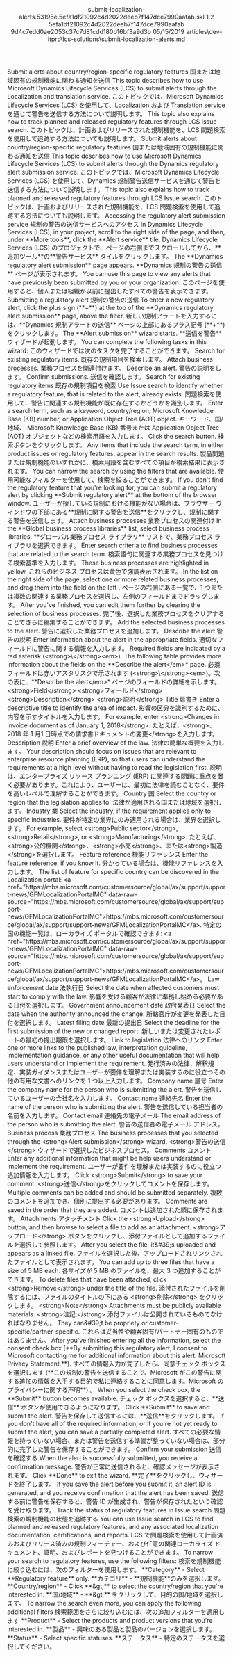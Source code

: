 <?xml version="1.0" encoding="UTF-8"?>
<xliff xmlns:logoport="urn:logoport:xliffeditor:xliff-extras:1.0" xmlns:tilt="urn:logoport:xliffeditor:tilt-non-translatables:1.0" xmlns:xsi="http://www.w3.org/2001/XMLSchema-instance" xmlns="urn:oasis:names:tc:xliff:document:1.2" xmlns:xliffext="urn:microsoft:content:schema:xliffextensions" version="1.2" xsi:schemaLocation="urn:oasis:names:tc:xliff:document:1.2 xliff-core-1.2-transitional.xsd">
  <file datatype="xml" source-language="en-US" original="submit-localization-alerts.md" target-language="ja-JP">
    <header>
      <tool tool-company="Microsoft" tool-version="1.0-7889195" tool-name="mdxliff" tool-id="mdxliff"/>
      <xliffext:skl_file_name>submit-localization-alerts.53195e.5efa1df21092c4d2022deeb7f147dce7990aafab.skl</xliffext:skl_file_name>
      <xliffext:version>1.2</xliffext:version>
      <xliffext:ms.openlocfilehash>5efa1df21092c4d2022deeb7f147dce7990aafab</xliffext:ms.openlocfilehash>
      <xliffext:ms.sourcegitcommit>9d4c7edd0ae2053c37c7d81cdd180b16bf3a9d3b</xliffext:ms.sourcegitcommit>
      <xliffext:ms.lasthandoff>05/15/2019</xliffext:ms.lasthandoff>
      <xliffext:ms.openlocfilepath>articles\dev-itpro\lcs-solutions\submit-localization-alerts.md</xliffext:ms.openlocfilepath>
    </header>
    <body>
      <group extype="content" id="content">
        <trans-unit xml:space="preserve" translate="yes" id="101" restype="x-metadata">
          <source>Submit alerts about country/region-specific regulatory features</source>
        <target logoport:matchpercent="101" state="translated" state-qualifier="leveraged-tm">国または地域固有の規制機能に関わる通知を送信</target></trans-unit>
        <trans-unit xml:space="preserve" translate="yes" id="102" restype="x-metadata">
          <source>This topic describes how to use Microsoft Dynamics Lifecycle Services (LCS) to submit alerts through the Localization and translation service.</source>
        <target logoport:matchpercent="101" state="translated" state-qualifier="leveraged-tm">このトピックでは、Microsoft Dynamics Lifecycle Services (LCS) を使用して、Localization および Translation service を通じて警告を送信する方法について説明します。</target></trans-unit>
        <trans-unit xml:space="preserve" translate="yes" id="103" restype="x-metadata">
          <source>This topic also explains how to track planned and released regulatory features through LCS Issue search.</source>
        <target logoport:matchpercent="101" state="translated" state-qualifier="leveraged-tm">このトピックは、計画およびリリースされた規制機能を、LCS 問題検索を使用して追跡する方法についても説明します。</target></trans-unit>
        <trans-unit xml:space="preserve" translate="yes" id="104">
          <source>Submit alerts about country/region-specific regulatory features</source>
        <target logoport:matchpercent="101" state="translated" state-qualifier="leveraged-tm">国または地域固有の規制機能に関わる通知を送信</target></trans-unit>
        <trans-unit xml:space="preserve" translate="yes" id="105">
          <source>This topic describes how to use Microsoft Dynamics Lifecycle Services (LCS) to submit alerts through the  Dynamics regulatory alert submission service.</source>
        <target logoport:matchpercent="101" state="translated" state-qualifier="leveraged-tm">このトピックでは、Microsoft Dynamics Lifecycle Services (LCS) を使用して、Dynamics 規制警告送信サービスを通じて警告を送信する方法について説明します。</target></trans-unit>
        <trans-unit xml:space="preserve" translate="yes" id="106">
          <source>This topic also explains how to track planned and released regulatory features through LCS Issue search.</source>
        <target logoport:matchpercent="101" state="translated" state-qualifier="leveraged-tm">このトピックは、計画およびリリースされた規制機能を、LCS 問題検索を使用して追跡する方法についても説明します。</target></trans-unit>
        <trans-unit xml:space="preserve" translate="yes" id="107">
          <source>Accessing the regulatory alert submission service</source>
        <target logoport:matchpercent="101" state="translated" state-qualifier="leveraged-tm">規制の警告の送信サービスへのアクセス</target></trans-unit>
        <trans-unit xml:space="preserve" translate="yes" id="108">
          <source>In Dynamics Lifecycle Services (LCS), in your project, scroll to the right side of the page, and then, under <bpt id="p1">**</bpt>More tools<ept id="p1">**</ept>, click the <bpt id="p2">**</bpt>Alert service<ept id="p2">**</ept> tile.</source>
        <target logoport:matchpercent="101" state="translated" state-qualifier="leveraged-tm">Dynamics Lifecycle Services (LCS) のプロジェクトで、ページの右側までスクロールしてから、<bpt id="p1">**</bpt>追加ツール<ept id="p1">**</ept>の<bpt id="p2">**</bpt>警告サービス<ept id="p2">**</ept> タイルをクリックします。</target></trans-unit>
        <trans-unit xml:space="preserve" translate="yes" id="109">
          <source>The <bpt id="p1">**</bpt>Dynamics regulatory alert submission<ept id="p1">**</ept> page appears.</source>
        <target logoport:matchpercent="101" state="translated" state-qualifier="leveraged-tm"><bpt id="p1">**</bpt>Dynamics 規制の警告の送信<ept id="p1">**</ept> ページが表示されます。</target></trans-unit>
        <trans-unit xml:space="preserve" translate="yes" id="110">
          <source>You can use this page to view any alerts that have previously been submitted by you or your organization.</source>
        <target logoport:matchpercent="101" state="translated" state-qualifier="leveraged-tm">このページを使用すると、個人または組織が以前に提出したすべての警告を表示できます。</target></trans-unit>
        <trans-unit xml:space="preserve" translate="yes" id="111">
          <source>Submitting a regulatory alert</source>
        <target logoport:matchpercent="101" state="translated" state-qualifier="leveraged-tm">規制の警告の送信</target></trans-unit>
        <trans-unit xml:space="preserve" translate="yes" id="112">
          <source>To enter a new regulatory alert, click the plus sign (<bpt id="p1">**</bpt><ph id="ph1">+</ph><ept id="p1">**</ept>) at the top of the <bpt id="p2">**</bpt>Dynamics regulatory alert submission<ept id="p2">**</ept> page, above the filter.</source>
        <target logoport:matchpercent="101" state="translated" state-qualifier="leveraged-tm">新しい規制アラートを入力するには、<bpt id="p2">**</bpt>Dynamics 規制アラートの送信<ept id="p2">**</ept> ページの上部にあるプラス記号 (<bpt id="p1">**</bpt><ph id="ph1">+</ph><ept id="p1">**</ept>) をクリックします。</target></trans-unit>
        <trans-unit xml:space="preserve" translate="yes" id="113">
          <source>The <bpt id="p1">**</bpt>Alert submission<ept id="p1">**</ept> wizard starts.</source>
        <target logoport:matchpercent="101" state="translated" state-qualifier="leveraged-tm"><bpt id="p1">**</bpt>送信を警告<ept id="p1">**</ept> ウィザードが起動します。</target></trans-unit>
        <trans-unit xml:space="preserve" translate="yes" id="114">
          <source>You can complete the following tasks in this wizard:</source>
        <target logoport:matchpercent="101" state="translated" state-qualifier="leveraged-tm">このウィザードでは次のタスクを完了することができます。</target></trans-unit>
        <trans-unit xml:space="preserve" translate="yes" id="115">
          <source>Search for existing regulatory items.</source>
        <target logoport:matchpercent="101" state="translated" state-qualifier="leveraged-tm">既存の規制項目を検索します。</target></trans-unit>
        <trans-unit xml:space="preserve" translate="yes" id="116">
          <source>Attach business processes.</source>
        <target logoport:matchpercent="101" state="translated" state-qualifier="leveraged-tm">業務プロセスを関連付けます。</target></trans-unit>
        <trans-unit xml:space="preserve" translate="yes" id="117">
          <source>Describe an alert.</source>
        <target logoport:matchpercent="101" state="translated" state-qualifier="leveraged-tm">警告の説明をします。</target></trans-unit>
        <trans-unit xml:space="preserve" translate="yes" id="118">
          <source>Confirm submissions.</source>
        <target logoport:matchpercent="101" state="translated" state-qualifier="leveraged-tm">送信を確認します。</target></trans-unit>
        <trans-unit xml:space="preserve" translate="yes" id="119">
          <source>Search for existing regulatory items</source>
        <target logoport:matchpercent="101" state="translated" state-qualifier="leveraged-tm">既存の規制項目を検索</target></trans-unit>
        <trans-unit xml:space="preserve" translate="yes" id="120">
          <source>Use Issue search to identify whether a regulatory feature, that is related to the alert, already exists.</source>
        <target logoport:matchpercent="101" state="translated" state-qualifier="leveraged-tm">問題検索を使用して、警告に関連する規制機能が既に存在するかどうかを識別します。</target></trans-unit>
        <trans-unit xml:space="preserve" translate="yes" id="121">
          <source>Enter a search term, such as a keyword, country/region, Microsoft Knowledge Base (KB) number, or Application Object Tree (AOT) object.</source>
        <target logoport:matchpercent="101" state="translated" state-qualifier="leveraged-tm">キーワード、国/地域、 Microsoft Knowledge Base (KB) 番号または Application Object Tree (AOT) オブジェクトなどの検索用語を入力します。</target></trans-unit>
        <trans-unit xml:space="preserve" translate="yes" id="122">
          <source>Click the search button.</source>
        <target logoport:matchpercent="101" state="translated" state-qualifier="leveraged-tm">検索ボタンをクリックします。</target></trans-unit>
        <trans-unit xml:space="preserve" translate="yes" id="123">
          <source>Any items that include the search term, in either product issues or regulatory features, appear in the search results.</source>
        <target logoport:matchpercent="101" state="translated" state-qualifier="leveraged-tm">製品問題または規制機能のいずれかに、検索用語を含むすべての項目が検索結果に表示されます。</target></trans-unit>
        <trans-unit xml:space="preserve" translate="yes" id="124">
          <source>You can narrow the search by using the filters that are available.</source>
        <target logoport:matchpercent="101" state="translated" state-qualifier="leveraged-tm">使用可能なフィルターを使用して、検索を絞ることができます。</target></trans-unit>
        <trans-unit xml:space="preserve" translate="yes" id="125">
          <source>If you don't find the regulatory feature that you're looking for, you can submit a regulatory alert by clicking <bpt id="p1">**</bpt>Submit regulatory alert<ept id="p1">**</ept> at the bottom of the browser window.</source>
        <target logoport:matchpercent="101" state="translated" state-qualifier="leveraged-tm">ユーザーが探している規制における機能がない場合は、ブラウザー ウィンドウの下部にある<bpt id="p1">**</bpt>規制に関する警告を送信<ept id="p1">**</ept>をクリックし、規制に関する警告を送信します。</target></trans-unit>
        <trans-unit xml:space="preserve" translate="yes" id="126">
          <source>Attach business processes</source>
        <target logoport:matchpercent="101" state="translated" state-qualifier="leveraged-tm">業務プロセスの関連付け</target></trans-unit>
        <trans-unit xml:space="preserve" translate="yes" id="127">
          <source>In the <bpt id="p1">**</bpt>Global business process libraries<ept id="p1">**</ept> list, select business process libraries.</source>
        <target logoport:matchpercent="101" state="translated" state-qualifier="leveraged-tm"><bpt id="p1">**</bpt>グローバル業務プロセス ライブラリ<ept id="p1">**</ept> リストで、業務プロセス ライブラリを選択できます。</target></trans-unit>
        <trans-unit xml:space="preserve" translate="yes" id="128">
          <source>Enter search criteria to find business processes that are related to the search term.</source>
        <target logoport:matchpercent="101" state="translated" state-qualifier="leveraged-tm">検索語句に関連する業務プロセスを見つける検索基準を入力します。</target></trans-unit>
        <trans-unit xml:space="preserve" translate="yes" id="129">
          <source>These business processes are highlighted in yellow.</source>
        <target logoport:matchpercent="101" state="translated" state-qualifier="leveraged-tm">これらのビジネス プロセスは黄色で強調表示されます。</target></trans-unit>
        <trans-unit xml:space="preserve" translate="yes" id="130">
          <source>In the list on the right side of the page, select one or more related business processes, and drag them into the field on the left .</source>
        <target logoport:matchpercent="101" state="translated" state-qualifier="leveraged-tm">ページの右側にある一覧で、1 つまたは複数の関連する業務プロセスを選択し、左側のフィールドまでドラッグします。</target></trans-unit>
        <trans-unit xml:space="preserve" translate="yes" id="131">
          <source>After you've finished, you can edit them further by clearing the selection of business processes.</source>
        <target logoport:matchpercent="101" state="translated" state-qualifier="leveraged-tm">完了後、選択した業務プロセスをクリアすることでさらに編集することができます。</target></trans-unit>
        <trans-unit xml:space="preserve" translate="yes" id="132">
          <source>Add the selected business processes to the alert.</source>
        <target logoport:matchpercent="101" state="translated" state-qualifier="leveraged-tm">警告に選択した業務プロセスを追加します。</target></trans-unit>
        <trans-unit xml:space="preserve" translate="yes" id="133">
          <source>Describe the alert</source>
        <target logoport:matchpercent="101" state="translated" state-qualifier="leveraged-tm">警告の説明</target></trans-unit>
        <trans-unit xml:space="preserve" translate="yes" id="134">
          <source>Enter information about the alert in the appropriate fields.</source>
        <target logoport:matchpercent="101" state="translated" state-qualifier="leveraged-tm">適切なフィールドに警告に関する情報を入力します。</target></trans-unit>
        <trans-unit xml:space="preserve" translate="yes" id="135">
          <source>Required fields are indicated by a red asterisk (<ph id="ph1">&lt;strong&gt;</ph><ph id="ph2">\&lt;</ph>/strong&gt;<bpt id="p1">&lt;em&gt;</bpt>). The following table provides more information about the fields on the *<bpt id="p2">*</bpt>Describe the alert<ept id="p2">&lt;/em&gt;</ept><ept id="p1">*</ept> page.</source>
        <target logoport:matchpercent="101" state="translated" state-qualifier="leveraged-tm">必須フィールドは赤いアスタリスクで示されます (<ph id="ph1">&lt;strong&gt;</ph><ph id="ph2">\&lt;</ph>/strong&gt;<bpt id="p1">&lt;em&gt;</bpt>)。次の表に、*<bpt id="p2">*</bpt>Describe the alert<ept id="p2">&lt;/em&gt;</ept><ept id="p1">*</ept> ページのフィールドの詳細を示します。</target></trans-unit>
        <trans-unit xml:space="preserve" translate="yes" id="136">
          <source><bpt id="p1">&lt;strong&gt;</bpt>Field<ept id="p1">&lt;/strong&gt;</ept></source>
        <target logoport:matchpercent="101" state="translated" state-qualifier="leveraged-tm"><bpt id="p1">&lt;strong&gt;</bpt>フィールド<ept id="p1">&lt;/strong&gt;</ept></target></trans-unit>
        <trans-unit xml:space="preserve" translate="yes" id="137">
          <source><bpt id="p1">&lt;strong&gt;</bpt>Description<ept id="p1">&lt;/strong&gt;</ept></source>
        <target logoport:matchpercent="101" state="translated" state-qualifier="leveraged-tm"><bpt id="p1">&lt;strong&gt;</bpt>説明<ept id="p1">&lt;/strong&gt;</ept></target></trans-unit>
        <trans-unit xml:space="preserve" translate="yes" id="138">
          <source>Title</source>
        <target logoport:matchpercent="101" state="translated" state-qualifier="leveraged-tm">肩書き</target></trans-unit>
        <trans-unit xml:space="preserve" translate="yes" id="139">
          <source>Enter a descriptive title to identify the area of impact.</source>
        <target logoport:matchpercent="101" state="translated" state-qualifier="leveraged-tm">影響の区分を識別するために、内容を示すタイトルを入力します。</target></trans-unit>
        <trans-unit xml:space="preserve" translate="yes" id="140">
          <source>For example, enter <bpt id="p1">&lt;strong&gt;</bpt>Changes in invoice document as of January 1, 2018<ept id="p1">&lt;/strong&gt;</ept>.</source>
        <target logoport:matchpercent="101" state="translated" state-qualifier="leveraged-tm">たとえば、<bpt id="p1">&lt;strong&gt;</bpt>、2018 年 1 月1 日時点での請求書ドキュメントの変更<ept id="p1">&lt;/strong&gt;</ept>を入力します。</target></trans-unit>
        <trans-unit xml:space="preserve" translate="yes" id="141">
          <source>Description</source>
        <target logoport:matchpercent="101" state="translated" state-qualifier="leveraged-tm">説明</target></trans-unit>
        <trans-unit xml:space="preserve" translate="yes" id="142">
          <source>Enter a brief overview of the law.</source>
        <target logoport:matchpercent="101" state="translated" state-qualifier="leveraged-tm">法律の簡単な概要を入力します。</target></trans-unit>
        <trans-unit xml:space="preserve" translate="yes" id="143">
          <source>Your description should focus on issues that are relevant to enterprise resource planning (ERP), so that users can understand the requirements at a high level without having to read the legislation first.</source>
        <target logoport:matchpercent="101" state="translated" state-qualifier="leveraged-tm">説明は、エンタープライズ リソース プランニング (ERP) に関連する問題に重点を置く必要があります。これにより、ユーザーは、最初に法律を読むことなく、要件を高いレベルで理解することができます。</target></trans-unit>
        <trans-unit xml:space="preserve" translate="yes" id="144">
          <source>Country</source>
        <target logoport:matchpercent="101" state="translated" state-qualifier="leveraged-tm">国</target></trans-unit>
        <trans-unit xml:space="preserve" translate="yes" id="145">
          <source>Select the country or region that the legislation applies to.</source>
        <target logoport:matchpercent="101" state="translated" state-qualifier="leveraged-tm">法律が適用される国または地域を選択します。</target></trans-unit>
        <trans-unit xml:space="preserve" translate="yes" id="146">
          <source>Industry</source>
        <target logoport:matchpercent="101" state="translated" state-qualifier="leveraged-tm">業</target></trans-unit>
        <trans-unit xml:space="preserve" translate="yes" id="147">
          <source>Select the industry, if the requirement applies only to specific industries.</source>
        <target logoport:matchpercent="101" state="translated" state-qualifier="leveraged-tm">要件が特定の業界にのみ適用される場合は、業界を選択します。</target></trans-unit>
        <trans-unit xml:space="preserve" translate="yes" id="148">
          <source>For example, select <bpt id="p1">&lt;strong&gt;</bpt>Public sector<ept id="p1">&lt;/strong&gt;</ept>, <bpt id="p2">&lt;strong&gt;</bpt>Retail<ept id="p2">&lt;/strong&gt;</ept>, or <bpt id="p3">&lt;strong&gt;</bpt>Manufacturing<ept id="p3">&lt;/strong&gt;</ept>.</source>
        <target logoport:matchpercent="101" state="translated" state-qualifier="leveraged-tm">たとえば、<bpt id="p1">&lt;strong&gt;</bpt>公的機関<ept id="p1">&lt;/strong&gt;</ept>、<bpt id="p2">&lt;strong&gt;</bpt>小売<ept id="p2">&lt;/strong&gt;</ept>、または<bpt id="p3">&lt;strong&gt;</bpt>製造<ept id="p3">&lt;/strong&gt;</ept>を選択します。</target></trans-unit>
        <trans-unit xml:space="preserve" translate="yes" id="149">
          <source>Feature reference</source>
        <target logoport:matchpercent="101" state="translated" state-qualifier="leveraged-tm">機能リファレンス</target></trans-unit>
        <trans-unit xml:space="preserve" translate="yes" id="150">
          <source>Enter the feature reference, if you know it.</source>
        <target logoport:matchpercent="101" state="translated" state-qualifier="leveraged-tm">分かっている場合は、機能リファレンスを入力します。</target></trans-unit>
        <trans-unit xml:space="preserve" translate="yes" id="151">
          <source>The list of feature for specific country can be discovered in the Localization portal: <bpt id="p1">&lt;a href="https://mbs.microsoft.com/customersource/global/ax/support/support-news/GFMLocalizationPortalMC" data-raw-source="https://mbs.microsoft.com/customersource/global/ax/support/support-news/GFMLocalizationPortalMC"&gt;</bpt><ph id="ph1">https://mbs.microsoft.com/customersource/global/ax/support/support-news/GFMLocalizationPortalMC</ph><ept id="p1">&lt;/a&gt;</ept>.</source>
        <target logoport:matchpercent="101" state="translated" state-qualifier="leveraged-tm">特定の国の機能一覧は、ローカライズ ポータルで確認できます: <bpt id="p1">&lt;a href="https://mbs.microsoft.com/customersource/global/ax/support/support-news/GFMLocalizationPortalMC" data-raw-source="https://mbs.microsoft.com/customersource/global/ax/support/support-news/GFMLocalizationPortalMC"&gt;</bpt><ph id="ph1">https://mbs.microsoft.com/customersource/global/ax/support/support-news/GFMLocalizationPortalMC</ph><ept id="p1">&lt;/a&gt;</ept>。</target></trans-unit>
        <trans-unit xml:space="preserve" translate="yes" id="152">
          <source>Law enforcement date</source>
        <target logoport:matchpercent="101" state="translated" state-qualifier="leveraged-tm">法執行日</target></trans-unit>
        <trans-unit xml:space="preserve" translate="yes" id="153">
          <source>Select the date when affected customers must start to comply with the law.</source>
        <target logoport:matchpercent="101" state="translated" state-qualifier="leveraged-tm">影響を受ける顧客が法律に準拠し始める必要がある日付を選択します。</target></trans-unit>
        <trans-unit xml:space="preserve" translate="yes" id="154">
          <source>Government announcement date</source>
        <target logoport:matchpercent="101" state="translated" state-qualifier="leveraged-tm">政府発表日</target></trans-unit>
        <trans-unit xml:space="preserve" translate="yes" id="155">
          <source>Select the date when the authority announced the change.</source>
        <target logoport:matchpercent="101" state="translated" state-qualifier="leveraged-tm">所轄官庁が変更を発表した日付を選択します。</target></trans-unit>
        <trans-unit xml:space="preserve" translate="yes" id="156">
          <source>Latest filing date</source>
        <target logoport:matchpercent="101" state="translated" state-qualifier="leveraged-tm">最新の提出日</target></trans-unit>
        <trans-unit xml:space="preserve" translate="yes" id="157">
          <source>Select the deadline for the first submission of the new or changed report.</source>
        <target logoport:matchpercent="101" state="translated" state-qualifier="leveraged-tm">新しいまたは変更されたレポートの最初の提出期限を選択します。</target></trans-unit>
        <trans-unit xml:space="preserve" translate="yes" id="158">
          <source>Link to legislation</source>
        <target logoport:matchpercent="101" state="translated" state-qualifier="leveraged-tm">法律へのリンク</target></trans-unit>
        <trans-unit xml:space="preserve" translate="yes" id="159">
          <source>Enter one or more links to the published law, interpretation guideline, implementation guidance, or any other useful documentation that will help users understand or implement the requirement.</source>
        <target logoport:matchpercent="101" state="translated" state-qualifier="leveraged-tm">発行済みの法律、解釈規定、実装ガイダンスまたはユーザーが要件を理解または実装するのに役立つその他の有用な文書へのリンクを 1 つ以上入力します。</target></trans-unit>
        <trans-unit xml:space="preserve" translate="yes" id="160">
          <source>Company name</source>
        <target logoport:matchpercent="101" state="translated" state-qualifier="leveraged-tm">屋号</target></trans-unit>
        <trans-unit xml:space="preserve" translate="yes" id="161">
          <source>Enter the company name for the person who is submitting the alert.</source>
        <target logoport:matchpercent="101" state="translated" state-qualifier="leveraged-tm">警告を送信しているユーザーの会社名を入力します。</target></trans-unit>
        <trans-unit xml:space="preserve" translate="yes" id="162">
          <source>Contact name</source>
        <target logoport:matchpercent="101" state="translated" state-qualifier="leveraged-tm">連絡先名</target></trans-unit>
        <trans-unit xml:space="preserve" translate="yes" id="163">
          <source>Enter the name of the person who is submitting the alert.</source>
        <target logoport:matchpercent="101" state="translated" state-qualifier="leveraged-tm">警告を送信している担当者の名前を入力します。</target></trans-unit>
        <trans-unit xml:space="preserve" translate="yes" id="164">
          <source>Contact email</source>
        <target logoport:matchpercent="101" state="translated" state-qualifier="leveraged-tm">連絡先の電子メール</target></trans-unit>
        <trans-unit xml:space="preserve" translate="yes" id="165">
          <source>The email address of the person who is submitting the alert.</source>
        <target logoport:matchpercent="101" state="translated" state-qualifier="leveraged-tm">警告の送信者の電子メール アドレス。</target></trans-unit>
        <trans-unit xml:space="preserve" translate="yes" id="166">
          <source>Business process</source>
        <target logoport:matchpercent="101" state="translated" state-qualifier="leveraged-tm">業務プロセス</target></trans-unit>
        <trans-unit xml:space="preserve" translate="yes" id="167">
          <source>The business processes that you selected through the <bpt id="p1">&lt;strong&gt;</bpt>Alert submission<ept id="p1">&lt;/strong&gt;</ept> wizard.</source>
        <target logoport:matchpercent="101" state="translated" state-qualifier="leveraged-tm"><bpt id="p1">&lt;strong&gt;</bpt>警告の送信<ept id="p1">&lt;/strong&gt;</ept> ウィザードで選択したビジネスプロセス。</target></trans-unit>
        <trans-unit xml:space="preserve" translate="yes" id="168">
          <source>Comments</source>
        <target logoport:matchpercent="101" state="translated" state-qualifier="leveraged-tm">コメント</target></trans-unit>
        <trans-unit xml:space="preserve" translate="yes" id="169">
          <source>Enter any additional information that might be help users understand or implement the requirement.</source>
        <target logoport:matchpercent="101" state="translated" state-qualifier="leveraged-tm">ユーザーが要件を理解または実装するのに役立つ追加情報を入力します。</target></trans-unit>
        <trans-unit xml:space="preserve" translate="yes" id="170">
          <source>Click <bpt id="p1">&lt;strong&gt;</bpt>Submit<ept id="p1">&lt;/strong&gt;</ept> to save your comment.</source>
        <target logoport:matchpercent="101" state="translated" state-qualifier="leveraged-tm"><bpt id="p1">&lt;strong&gt;</bpt>送信<ept id="p1">&lt;/strong&gt;</ept>をクリックしてコメントを保存します。</target></trans-unit>
        <trans-unit xml:space="preserve" translate="yes" id="171">
          <source>Multiple comments can be added and should be submitted separately.</source>
        <target logoport:matchpercent="101" state="translated" state-qualifier="leveraged-tm">複数のコメントを追加でき、個別に提出する必要があります。</target></trans-unit>
        <trans-unit xml:space="preserve" translate="yes" id="172">
          <source>Comments are saved in the order that they are added.</source>
        <target logoport:matchpercent="101" state="translated" state-qualifier="leveraged-tm">コメントは追加された順に保存されます。</target></trans-unit>
        <trans-unit xml:space="preserve" translate="yes" id="173">
          <source>Attachments</source>
        <target logoport:matchpercent="101" state="translated" state-qualifier="leveraged-tm">アタッチメント</target></trans-unit>
        <trans-unit xml:space="preserve" translate="yes" id="174">
          <source>Click the <bpt id="p1">&lt;strong&gt;</bpt>Upload<ept id="p1">&lt;/strong&gt;</ept> button, and then browse to select a file to add as an attachment.</source>
        <target logoport:matchpercent="101" state="translated" state-qualifier="leveraged-tm"><bpt id="p1">&lt;strong&gt;</bpt>アップロード<ept id="p1">&lt;/strong&gt;</ept> ボタンをクリックし、添付ファイルとして追加するファイルを選択して参照します。</target></trans-unit>
        <trans-unit xml:space="preserve" translate="yes" id="175">
          <source>After you select the file, it&amp;#39;s uploaded and appears as a linked file.</source>
        <target logoport:matchpercent="101" state="translated" state-qualifier="leveraged-tm">ファイルを選択した後、アップロードされリンクされたファイルとして表示されます。</target></trans-unit>
        <trans-unit xml:space="preserve" translate="yes" id="176">
          <source>You can add up to three files that have a size of 5 MB each.</source>
        <target logoport:matchpercent="101" state="translated" state-qualifier="leveraged-tm">各サイズが 5 MB のファイルを、最大 3 つ追加することができます。</target></trans-unit>
        <trans-unit xml:space="preserve" translate="yes" id="177">
          <source>To delete files that have been attached, click <bpt id="p1">&lt;strong&gt;</bpt>Remove<ept id="p1">&lt;/strong&gt;</ept> under the title of the file.</source>
        <target logoport:matchpercent="101" state="translated" state-qualifier="leveraged-tm">添付されたファイルを削除するには、ファイルのタイトルの下にある <bpt id="p1">&lt;strong&gt;</bpt>削除<ept id="p1">&lt;/strong&gt;</ept> をクリックします。</target></trans-unit>
        <trans-unit xml:space="preserve" translate="yes" id="178">
          <source><bpt id="p1">&lt;strong&gt;</bpt>Note<ept id="p1">&lt;/strong&gt;</ept> Attachments must be publicly available materials.</source>
        <target logoport:matchpercent="101" state="translated" state-qualifier="leveraged-tm"><bpt id="p1">&lt;strong&gt;</bpt>注記:<ept id="p1">&lt;/strong&gt;</ept> 添付ファイルは公開されているものでなければなりません。</target></trans-unit>
        <trans-unit xml:space="preserve" translate="yes" id="179">
          <source>They can&amp;#39;t be propriety or customer-specific/partner-specific.</source>
        <target logoport:matchpercent="101" state="translated" state-qualifier="leveraged-tm">これらは妥当性や顧客固有/パートナー固有のものではありません。</target></trans-unit>
        <trans-unit xml:space="preserve" translate="yes" id="180">
          <source>After you've finished entering all the information, select the consent check box (<bpt id="p1">**</bpt>By submitting this regulatory alert, I consent to Microsoft contacting me for additional information about this alert. Microsoft Privacy Statement.<ept id="p1">**</ept>).</source>
        <target logoport:matchpercent="101" state="translated" state-qualifier="leveraged-tm">すべての情報入力が完了したら、同意チェック ボックスを選択します (<bpt id="p1">**</bpt>この規制の警告を送信することで、Microsoft がこの警告に関する追加の情報を入手する目的で私に連絡することに同意します。Microsoft のプライバシーに関する声明<ept id="p1">**</ept>) 。</target></trans-unit>
        <trans-unit xml:space="preserve" translate="yes" id="181">
          <source>When you select the check box, the <bpt id="p1">**</bpt>Submit<ept id="p1">**</ept> button becomes available.</source>
        <target logoport:matchpercent="101" state="translated" state-qualifier="leveraged-tm">チェック ボックスを選択すると、<bpt id="p1">**</bpt>送信<ept id="p1">**</ept> ボタンが使用できるようになります。</target></trans-unit>
        <trans-unit xml:space="preserve" translate="yes" id="182">
          <source>Click <bpt id="p1">**</bpt>Submit<ept id="p1">**</ept> to save and submit the alert.</source>
        <target logoport:matchpercent="101" state="translated" state-qualifier="leveraged-tm">警告を保存して送信するには、<bpt id="p1">**</bpt>送信<ept id="p1">**</ept>をクリックします。</target></trans-unit>
        <trans-unit xml:space="preserve" translate="yes" id="183">
          <source>If you don't have all of the required information, or if you're not yet ready to submit the alert, you can save a partially completed alert.</source>
        <target logoport:matchpercent="101" state="translated" state-qualifier="leveraged-tm">すべての必要な情報を持っていない場合、または警告を送信する準備が整っていない場合は、部分的に完了した警告を保存することができます。</target></trans-unit>
        <trans-unit xml:space="preserve" translate="yes" id="184">
          <source>Confirm your submission</source>
        <target logoport:matchpercent="101" state="translated" state-qualifier="leveraged-tm">送信を確認する</target></trans-unit>
        <trans-unit xml:space="preserve" translate="yes" id="185">
          <source>When the alert is successfully submitted, you receive a confirmation message.</source>
        <target logoport:matchpercent="101" state="translated" state-qualifier="leveraged-tm">警告が正常に送信されると、確認メッセージが表示されます。</target></trans-unit>
        <trans-unit xml:space="preserve" translate="yes" id="186">
          <source>Click <bpt id="p1">**</bpt>Done<ept id="p1">**</ept> to exit the wizard.</source>
        <target logoport:matchpercent="101" state="translated" state-qualifier="leveraged-tm"><bpt id="p1">**</bpt>完了<ept id="p1">**</ept>をクリックし、ウィザードを終了します。</target></trans-unit>
        <trans-unit xml:space="preserve" translate="yes" id="187">
          <source>If you save the alert before you submit it, an alert ID is generated, and you receive confirmation that the alert has been saved.</source>
        <target logoport:matchpercent="101" state="translated" state-qualifier="leveraged-tm">送信する前に警告を保存すると、警告 ID が生成され、警告が保存されたという確認を受け取ります。</target></trans-unit>
        <trans-unit xml:space="preserve" translate="yes" id="188">
          <source>Track the status of regulatory features in Issue search</source>
        <target logoport:matchpercent="101" state="translated" state-qualifier="leveraged-tm">問題検索の規制機能の状態を追跡する</target></trans-unit>
        <trans-unit xml:space="preserve" translate="yes" id="189">
          <source>You can use Issue search in LCS to find planned and released regulatory features, and any associated localization documentation, certifications, and reports.</source>
        <target logoport:matchpercent="101" state="translated" state-qualifier="leveraged-tm">LCS で問題検索を使用して計画済みおよびリリース済みの規制フィーチャー、および任意の関連ローカライズ ドキュメント、証明、およびレポートを見つけることができます。</target></trans-unit>
        <trans-unit xml:space="preserve" translate="yes" id="190">
          <source>To narrow your search to regulatory features, use the following filters:</source>
        <target logoport:matchpercent="101" state="translated" state-qualifier="leveraged-tm">検索を規制機能に絞り込むには、次のフィルターを使用します。</target></trans-unit>
        <trans-unit xml:space="preserve" translate="yes" id="191">
          <source><bpt id="p1">**</bpt>Category<ept id="p1">**</ept> - Select <bpt id="p2">**</bpt>Regulatory feature<ept id="p2">**</ept> only.</source>
        <target logoport:matchpercent="101" state="translated" state-qualifier="leveraged-tm"><bpt id="p1">**</bpt>カテゴリ<ept id="p1">**</ept> - <bpt id="p2">**</bpt>規制機能<ept id="p2">**</ept>のみを選択します。</target></trans-unit>
        <trans-unit xml:space="preserve" translate="yes" id="192">
          <source><bpt id="p1">**</bpt>Country/region<ept id="p1">**</ept> - Click <bpt id="p2">**</bpt><ph id="ph1">&amp;gt;</ph><ept id="p2">**</ept> to select the country/region that you're interested in.</source>
        <target logoport:matchpercent="101" state="translated" state-qualifier="leveraged-tm"><bpt id="p1">**</bpt>国/地域<ept id="p1">**</ept> - <bpt id="p2">**</bpt><ph id="ph1">&amp;gt;</ph><ept id="p2">**</ept> をクリックして、目的の国/地域を選択します。</target></trans-unit>
        <trans-unit xml:space="preserve" translate="yes" id="193">
          <source>To narrow the search even more, you can apply the following additional filters</source>
        <target logoport:matchpercent="101" state="translated" state-qualifier="leveraged-tm">検索範囲をさらに絞り込むには、次の追加フィルターを適用します</target></trans-unit>
        <trans-unit xml:space="preserve" translate="yes" id="194">
          <source><bpt id="p1">**</bpt>Product<ept id="p1">**</ept> - Select the products and product versions that you're interested in.</source>
        <target logoport:matchpercent="101" state="translated" state-qualifier="leveraged-tm"><bpt id="p1">**</bpt>製品<ept id="p1">**</ept> - 興味のある製品と製品のバージョンを選択します。</target></trans-unit>
        <trans-unit xml:space="preserve" translate="yes" id="195">
          <source><bpt id="p1">**</bpt>Status<ept id="p1">**</ept> - Select specific statuses.</source>
        <target logoport:matchpercent="101" state="translated" state-qualifier="leveraged-tm"><bpt id="p1">**</bpt>ステータス<ept id="p1">**</ept> - 特定のステータスを選択してください。</target></trans-unit>
      </group>
    </body>
  </file>
</xliff>
